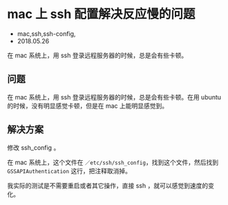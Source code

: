 # mac 上 ssh 配置解决反应慢的问题
- mac,ssh,ssh-config,
- 2018.05.26

在 mac 系统上，用 ssh 登录远程服务器的时候，总是会有些卡顿。

## 问题

在 mac 系统上，用 ssh 登录远程服务器的时候，总是会有些卡顿。在用 ubuntu 的时候，没有明显感觉卡顿，但是在 mac 上能明显感觉到。

## 解决方案

修改 ssh_config 。

在 mac 系统上，这个文件在 `／etc/ssh/ssh_config`，找到这个文件，然后找到 `GSSAPIAuthentication` 这行，把注释取消掉。

我实际的测试是不需要重启或者其它操作，直接 ssh ，就可以感觉到速度的变化。

